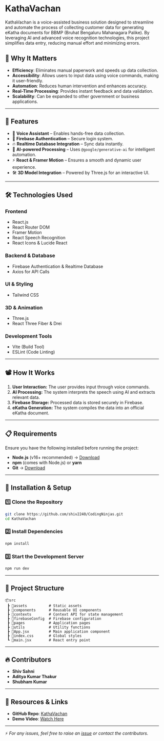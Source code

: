 # KathaVachan

KathaVachan is a voice-assisted business solution designed to streamline and automate the process of collecting customer data for generating eKatha documents for BBMP (Bruhat Bengaluru Mahanagara Palike). By leveraging AI and advanced voice recognition technologies, this project simplifies data entry, reducing manual effort and minimizing errors.

## 🌟 Why It Matters
- **Efficiency**: Eliminates manual paperwork and speeds up data collection.
- **Accessibility**: Allows users to input data using voice commands, making it user-friendly.
- **Automation**: Reduces human intervention and enhances accuracy.
- **Real-Time Processing**: Provides instant feedback and data validation.
- **Scalability**: Can be expanded to other government or business applications.

---

## 📌 Features
- 🎤 **Voice Assistant** – Enables hands-free data collection.
- 🔑 **Firebase Authentication** – Secure login system.
- 🔥 **Realtime Database Integration** – Sync data instantly.
- 🤖 **AI-powered Processing** – Uses `@google/generative-ai` for intelligent automation.
- ⚡ **React & Framer Motion** – Ensures a smooth and dynamic user experience.
- 🛠 **3D Model Integration** – Powered by Three.js for an interactive UI.

---

## 🛠️ Technologies Used

### **Frontend**
- React.js
- React Router DOM
- Framer Motion
- React Speech Recognition
- React Icons & Lucide React

### **Backend & Database**
- Firebase Authentication & Realtime Database
- Axios for API Calls

### **UI & Styling**
- Tailwind CSS

### **3D & Animation**
- Three.js
- React Three Fiber & Drei

### **Development Tools**
- Vite (Build Tool)
- ESLint (Code Linting)

---

## 📽️ How It Works
1. **User Interaction:** The user provides input through voice commands.
2. **AI Processing:** The system interprets the speech using AI and extracts relevant data.
3. **Firebase Storage:** Processed data is stored securely in Firebase.
4. **eKatha Generation:** The system compiles the data into an official eKatha document.

---

## 📋 Requirements

Ensure you have the following installed before running the project:

- **Node.js** (v16+ recommended) → [Download](https://nodejs.org/)
- **npm** (comes with Node.js) or **yarn**
- **Git** → [Download](https://git-scm.com/)

---

## 🚀 Installation & Setup

### 1️⃣ Clone the Repository
```sh
git clone https://github.com/shiv2240/CodingNinjas.git
cd KathaVachan
```

### 2️⃣ Install Dependencies
```sh
npm install
```

### 3️⃣ Start the Development Server
```sh
npm run dev
```

---

## 📂 Project Structure
```
📦src
 ┣ 📂assets          # Static assets
 ┣ 📂components      # Reusable UI components
 ┣ 📂contexts        # Context API for state management
 ┣ 📂firebaseConfig  # Firebase configuration
 ┣ 📂pages           # Application pages
 ┣ 📂utils           # Utility functions
 ┣ 📜App.jsx         # Main application component
 ┣ 📜index.css       # Global styles
 ┗ 📜main.jsx        # React entry point
```

---

## 🔥 Contributors
- **Shiv Sahni**  
- **Aditya Kumar Thakur**  
- **Shubham Kumar**  

---

## 📎 Resources & Links
- **GitHub Repo**: [KathaVachan](https://github.com/shiv2240/CodingNinjas)  
- **Demo Video**: [Watch Here](#)

---

⚡ *For any issues, feel free to raise an [issue](https://github.com/shiv2240/CodingNinjas/issues) or contact the contributors.*
